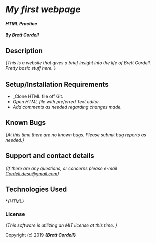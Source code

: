 # _My first webpage_

#### _HTML Practice_

#### By _**Brett Cordell**_

## Description

_{This is a website that gives a brief insight into the life of Brett Cordell. Pretty basic stuff here. }_

## Setup/Installation Requirements

* _Clone HTML file off Git.
* _Open HTML file with preferred Text editor._
* _Add comments as needed regarding changes made._

## Known Bugs

_{At this time there are no known bugs. Please submit bug reports as needed.}_

## Support and contact details

_{If there are any questions, or concerns please e-mail Cordell.desu@gmail.com}_

## Technologies Used

*_{HTML}_

### License

*{This software is utilizing an MIT license at this time. }*

Copyright (c) 2019 **_{Brett Cordell}_**

